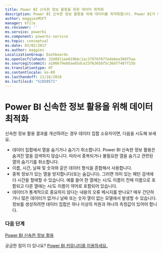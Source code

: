 ```yaml
---
title: Power BI 신속한 정보 활용을 위한 데이터 최적화
description: Power BI 신속한 정보 활용을 위해 데이터를 최적화합니다. Power BI가 데이터를 파악하지 못하는 경우 다음과 같은 작업을 수행할 수 있습니다.
author: maggiesMSFT
manager: kfile
ms.reviewer: ''
ms.service: powerbi
ms.component: powerbi-service
ms.topic: conceptual
ms.date: 03/02/2017
ms.author: maggies
LocalizationGroup: Dashboards
ms.openlocfilehash: 33d8911ee819bbc1ac37976f077edabee368f5aa
ms.sourcegitcommit: a186679e8dae85dce23f6365bf5c36d7f407f15b
ms.translationtype: HT
ms.contentlocale: ko-KR
ms.lasthandoff: 11/16/2018
ms.locfileid: "51850571"
---
```

# <a name="optimize-your-data-for-power-bi-quick-insights"></a>Power BI 신속한 정보 활용을 위해 데이터 최적화
신속한 정보 활용 결과를 개선하려는 경우  데이터 집합 소유자이면, 다음을 시도해 보세요.

* 데이터 집합에서 열을 숨기거나 숨기기 취소합니다. Power BI 신속한 정보 활용은 숨겨진 열을 검색하지 않습니다.  따라서 중복되거나 불필요한 열을 숨기고 관련된 열의 숨기기를 취소합니다.
* 이름, 시간, 날짜 및 숫자와 같은 데이터 형식을 혼합해서 사용합니다.
* 중복 정보가 있는 열을 방지합니다(또는 숨깁니다).  그러면 의미 있는 패턴 검색에 더 시간을 할애할 수 있습니다.  예를 들어 한 열에는 시/도 이름이 전체 이름으로 포함되고 다른 열에는 시/도 이름이 약어로 포함되어 있습니다.
* 데이터가 통계적으로 중요하지 않다는 내용의 오류 메시지를 받나요?  매우 간단하거나 많은 데이터가 없거나 날짜 또는 숫자 열이 없는 모델에서 발생할 수 있습니다. 정보를 생성하려면 데이터 집합은 하나 이상의 차원과 하나의 측정값이 있어야 합니다.

### <a name="next-steps"></a>다음 단계
[Power BI 신속한 정보 활용](consumer/end-user-insights.md)

궁금한 점이 더 있나요? [Power BI 커뮤니티를 이용하세요.](http://community.powerbi.com/)

